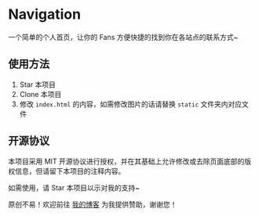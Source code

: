 ﻿# Navigation

一个简单的个人首页，让你的 Fans 方便快捷的找到你在各站点的联系方式~

## 使用方法

1. Star 本项目
2. Clone 本项目
3. 修改 `index.html` 的内容，如需修改图片的话请替换 `static` 文件夹内对应文件

## 开源协议

本项目采用 MIT 开源协议进行授权，并在其基础上允许修改或去除页面底部的版权信息，但请留下本项目的注释内容。

如需使用，请 Star 本项目以示对我的支持~

原创不易！欢迎前往 [我的博客](https://paugram.com/about.html#donate) 为我提供赞助，谢谢您！
